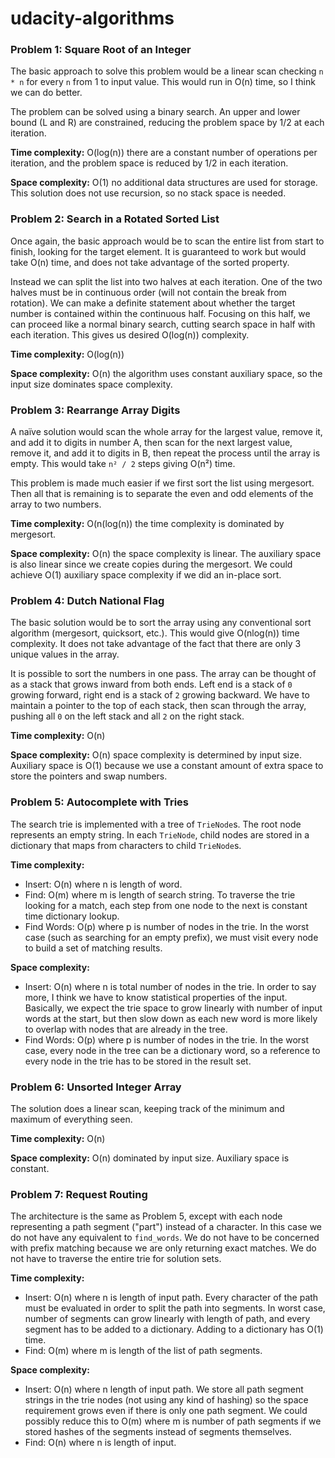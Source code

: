 # udacity-algorithms

### Problem 1: Square Root of an Integer

The basic approach to solve this problem would be a linear scan checking `n * n` for every `n` from 1 to input value. This would run in O(n) time, so I think we can do better.

The problem can be solved using a binary search. An upper and lower bound (L and R) are constrained, reducing the problem space by 1/2 at each iteration.

**Time complexity:** O(log(n)) there are a constant number of operations per iteration, and the problem space is reduced by 1/2 in each iteration.

**Space complexity:** O(1) no additional data structures are used for storage. This solution does not use recursion, so no stack space is needed.

### Problem 2: Search in a Rotated Sorted List

Once again, the basic approach would be to scan the entire list from start to finish, looking for the target element. It is guaranteed to work but would take O(n) time, and does not take advantage of the sorted property. 

Instead we can split the list into two halves at each iteration. One of the two halves must be in continuous order (will not contain the break from rotation). We can make a definite statement about whether the target number is contained within the continuous half. Focusing on this half, we can proceed like a normal binary search, cutting search space in half with each iteration. This gives us desired O(log(n)) complexity.

**Time complexity:** O(log(n))

**Space complexity:** O(n) the algorithm uses constant auxiliary space, so the input size dominates space complexity.

### Problem 3: Rearrange Array Digits

A naïve solution would scan the whole array for the largest value, remove it, and add it to digits in number A, then scan for the next largest value, remove it, and add it to digits in B, then repeat the process until the array is empty. This would take `n² / 2` steps giving O(n²) time. 

This problem is made much easier if we first sort the list using mergesort. Then all that is remaining is to separate the even and odd elements of the array to two numbers.

**Time complexity:** O(n(log(n)) the time complexity is dominated by mergesort.

**Space complexity:** O(n) the space complexity is linear. The auxiliary space is also linear since we create copies during the mergesort. We could achieve O(1) auxiliary space complexity if we did an in-place sort.

### Problem 4: Dutch National Flag

The basic solution would be to sort the array using any conventional sort algorithm (mergesort, quicksort, etc.). This would give O(nlog(n)) time complexity. It does not take advantage of the fact that there are only 3 unique values in the array.

It is possible to sort the numbers in one pass. The array can be thought of as a stack that grows inward from both ends. Left end is a stack of `0` growing forward, right end is a stack of `2` growing backward. We have to maintain a pointer to the top of each stack, then scan through the array, pushing all `0` on the left stack and all `2` on the right stack.

**Time complexity:** O(n)

**Space complexity:** O(n) space complexity is determined by input size. Auxiliary space is O(1) because we use a constant amount of extra space to store the pointers and swap numbers.

### Problem 5: Autocomplete with Tries

The search trie is implemented with a tree of `TrieNode`s. The root node represents an empty string. In each `TrieNode`, child nodes are stored in a dictionary that maps from characters to child `TrieNode`s. 

**Time complexity:**

- Insert: O(n) where n is length of word.
- Find: O(m) where m is length of search string. To traverse the trie looking for a match, each step from one node to the next is constant time dictionary lookup.
- Find Words: O(p) where p is number of nodes in the trie. In the worst case (such as searching for an empty prefix), we must visit every node to build a set of matching results.

**Space complexity:**

- Insert: O(n) where n is total number of nodes in the trie. In order to say more, I think we have to know statistical properties of the input. Basically, we expect the trie space to grow linearly with number of input words at the start, but then slow down as each new word is more likely to overlap with nodes that are already in the tree.
- Find Words: O(p) where p is number of nodes in the trie. In the worst case, every node in the tree can be a dictionary word, so a reference to every node in the trie has to be stored in the result set.

### Problem 6: Unsorted Integer Array

The solution does a linear scan, keeping track of the minimum and maximum of everything seen.

**Time complexity:** O(n)

**Space complexity:** O(n) dominated by input size. Auxiliary space is constant.

### Problem 7: Request Routing

The architecture is the same as Problem 5, except with each node representing a path segment ("part") instead of a character. In this case we do not have any equivalent to `find_words`. We do not have to be concerned with prefix matching because we are only returning exact matches. We do not have to traverse the entire trie for solution sets. 

**Time complexity:** 

- Insert: O(n) where n is length of input path. Every character of the path must be evaluated in order to split the path into segments. In worst case, number of segments can grow linearly with length of path, and every segment has to be added to a dictionary. Adding to a dictionary has O(1) time.
- Find: O(m) where m is length of the list of path segments. 

**Space complexity:**

- Insert: O(n) where n length of input path. We store all path segment strings in the trie nodes (not using any kind of hashing) so the space requirement grows even if there is only one path segment. We could possibly reduce this to O(m) where m is number of path segments if we stored hashes of the segments instead of segments themselves.
- Find: O(n) where n is length of input. 
